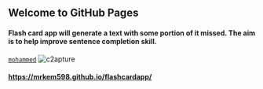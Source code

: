 ## Welcome to GitHub Pages
#### Flash card app will generate a text with some portion of it missed. The aim is to help improve sentence completion skill.
[`mohammed`](
)
![c2apture](https://cloud.githubusercontent.com/assets/23619819/25118043/88507dd8-23e2-11e7-97a7-1e011143836a.JPG)

#### https://mrkem598.github.io/flashcardapp/


